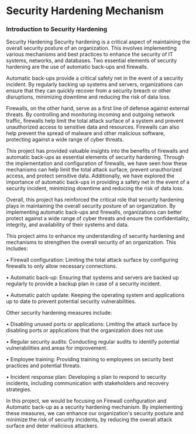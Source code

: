 # Security Hardening Mechanism
<h3>Introduction to Security Hardening</h3>
Security Hardening
Security hardening is a critical aspect of maintaining the overall security posture of an organization. This involves implementing various mechanisms and best practices to enhance the security of IT systems, networks, and databases. Two essential elements of security hardening are the use of automatic back-ups and firewalls.

Automatic back-ups provide a critical safety net in the event of a security incident. By regularly backing up systems and servers, organizations can ensure that they can quickly recover from a security breach or other disruptions, minimizing downtime and reducing the risk of data loss.

Firewalls, on the other hand, serve as a first line of defense against external threats. By controlling and monitoring incoming and outgoing network traffic, firewalls help limit the total attack surface of a system and prevent unauthorized access to sensitive data and resources. Firewalls can also help prevent the spread of malware and other malicious software, protecting against a wide range of cyber threats.

This project has provided valuable insights into the benefits of firewalls and automatic back-ups as essential elements of security hardening. Through the implementation and configuration of firewalls, we have seen how these mechanisms can help limit the total attack surface, prevent unauthorized access, and protect sensitive data. Additionally, we have explored the importance of automatic back-ups in providing a safety net in the event of a security incident, minimizing downtime and reducing the risk of data loss.

Overall, this project has reinforced the critical role that security hardening plays in maintaining the overall security posture of an organization. By implementing automatic back-ups and firewalls, organizations can better protect against a wide range of cyber threats and ensure the confidentiality, integrity, and availability of their systems and data.

This project aims to enhance my understanding of security hardening and mechanisms to strengthen the overall security of an organization. This includes:

•	Firewall configuration: Limiting the total attack surface by configuring firewalls to only allow necessary connections.

•	Automatic back-up: Ensuring that systems and servers are backed up regularly to provide a backup plan in case of a security incident.

•	Automatic patch update: Keeping the operating system and applications up to date to prevent potential security vulnerabilities.


Other security hardening measures include:

•	Disabling unused ports or applications: Limiting the attack surface by disabling ports or applications that the organization does not use.

•	Regular security audits: Conducting regular audits to identify potential vulnerabilities and areas for improvement.

•	Employee training: Providing training to employees on security best practices and potential threats.

•	Incident response plan: Developing a plan to respond to security incidents, including communication with stakeholders and recovery strategies.

In this project, we would be focusing on Firewall configuration and Automatic back-up as a security hardening mechanism. By implementing these measures, we can enhance our organization's security posture and minimize the risk of security incidents, by reducing the overall attack surface and deter malicious attackers.
